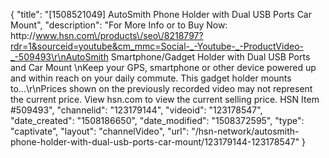 {
    "title": "[1508521049] AutoSmith Phone Holder with Dual USB Ports   Car Mount",
    "description": "For More Info or to Buy Now: http:\/\/www.hsn.com\/products\/seo\/8218797?rdr=1&sourceid=youtube&cm_mmc=Social-_-Youtube-_-ProductVideo-_-509493\r\nAutoSmith Smartphone\/Gadget Holder with Dual USB Ports and Car Mount  \nKeep your GPS, smartphone or other device powered up and within reach on your daily commute. This gadget holder mounts to...\r\nPrices shown on the previously recorded video may not represent the current price.  View hsn.com to view the current selling price. HSN Item #509493",
    "channelid": "123179144",
    "videoid": "123178547",
    "date_created": "1508186650",
    "date_modified": "1508372595",
    "type": "captivate",
    "layout": "channelVideo",
    "url": "\/hsn-network\/autosmith-phone-holder-with-dual-usb-ports-car-mount\/123179144-123178547"
}